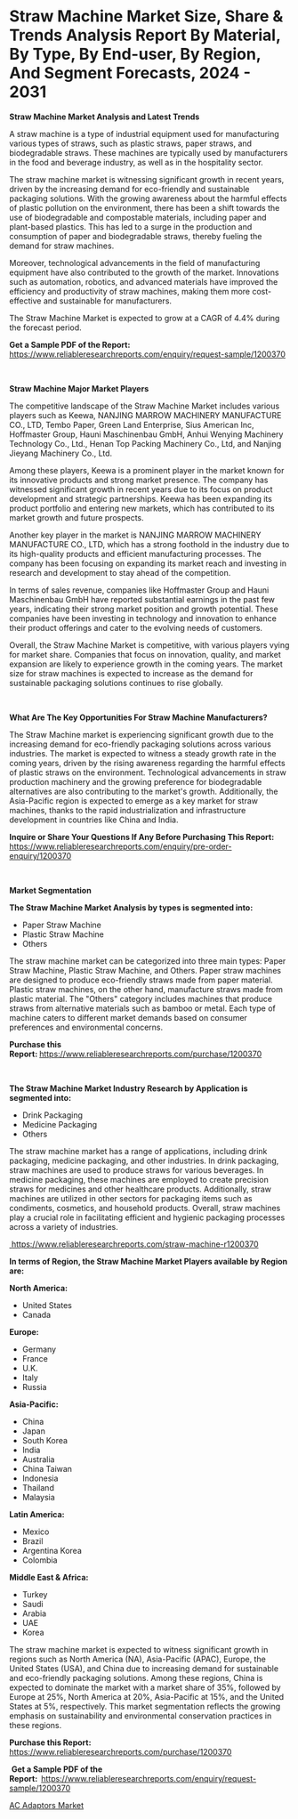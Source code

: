 <p><h1>Straw Machine Market Size, Share & Trends Analysis Report By Material, By Type, By End-user, By Region, And Segment Forecasts, 2024 - 2031</h1></p><p><strong>Straw Machine Market Analysis and Latest Trends</strong></p>
<p><p>A straw machine is a type of industrial equipment used for manufacturing various types of straws, such as plastic straws, paper straws, and biodegradable straws. These machines are typically used by manufacturers in the food and beverage industry, as well as in the hospitality sector.</p><p>The straw machine market is witnessing significant growth in recent years, driven by the increasing demand for eco-friendly and sustainable packaging solutions. With the growing awareness about the harmful effects of plastic pollution on the environment, there has been a shift towards the use of biodegradable and compostable materials, including paper and plant-based plastics. This has led to a surge in the production and consumption of paper and biodegradable straws, thereby fueling the demand for straw machines.</p><p>Moreover, technological advancements in the field of manufacturing equipment have also contributed to the growth of the market. Innovations such as automation, robotics, and advanced materials have improved the efficiency and productivity of straw machines, making them more cost-effective and sustainable for manufacturers.</p><p>The Straw Machine Market is expected to grow at a CAGR of 4.4% during the forecast period.</p></p>
<p><strong>Get a Sample PDF of the Report:&nbsp;</strong> <a href="https://www.reliableresearchreports.com/enquiry/request-sample/1200370">https://www.reliableresearchreports.com/enquiry/request-sample/1200370</a></p>
<p>&nbsp;</p>
<p><strong>Straw Machine Major Market Players</strong></p>
<p><p>The competitive landscape of the Straw Machine Market includes various players such as Keewa, NANJING MARROW MACHINERY MANUFACTURE CO., LTD, Tembo Paper, Green Land Enterprise, Sius American Inc, Hoffmaster Group, Hauni Maschinenbau GmbH, Anhui Wenying Machinery Technology Co., Ltd., Henan Top Packing Machinery Co., Ltd, and Nanjing Jieyang Machinery Co., Ltd.</p><p>Among these players, Keewa is a prominent player in the market known for its innovative products and strong market presence. The company has witnessed significant growth in recent years due to its focus on product development and strategic partnerships. Keewa has been expanding its product portfolio and entering new markets, which has contributed to its market growth and future prospects.</p><p>Another key player in the market is NANJING MARROW MACHINERY MANUFACTURE CO., LTD, which has a strong foothold in the industry due to its high-quality products and efficient manufacturing processes. The company has been focusing on expanding its market reach and investing in research and development to stay ahead of the competition.</p><p>In terms of sales revenue, companies like Hoffmaster Group and Hauni Maschinenbau GmbH have reported substantial earnings in the past few years, indicating their strong market position and growth potential. These companies have been investing in technology and innovation to enhance their product offerings and cater to the evolving needs of customers.</p><p>Overall, the Straw Machine Market is competitive, with various players vying for market share. Companies that focus on innovation, quality, and market expansion are likely to experience growth in the coming years. The market size for straw machines is expected to increase as the demand for sustainable packaging solutions continues to rise globally.</p></p>
<p>&nbsp;</p>
<p><strong>What Are The Key Opportunities For Straw Machine Manufacturers?</strong></p>
<p><p>The Straw Machine market is experiencing significant growth due to the increasing demand for eco-friendly packaging solutions across various industries. The market is expected to witness a steady growth rate in the coming years, driven by the rising awareness regarding the harmful effects of plastic straws on the environment. Technological advancements in straw production machinery and the growing preference for biodegradable alternatives are also contributing to the market's growth. Additionally, the Asia-Pacific region is expected to emerge as a key market for straw machines, thanks to the rapid industrialization and infrastructure development in countries like China and India.</p></p>
<p><strong>Inquire or Share Your Questions If Any Before Purchasing This Report:</strong> <a href="https://www.reliableresearchreports.com/enquiry/pre-order-enquiry/1200370">https://www.reliableresearchreports.com/enquiry/pre-order-enquiry/1200370</a></p>
<p>&nbsp;</p>
<p><strong>Market Segmentation</strong></p>
<p><strong>The Straw Machine Market Analysis by types is segmented into:</strong></p>
<p><ul><li>Paper Straw Machine</li><li>Plastic Straw Machine</li><li>Others</li></ul></p>
<p><p>The straw machine market can be categorized into three main types: Paper Straw Machine, Plastic Straw Machine, and Others. Paper straw machines are designed to produce eco-friendly straws made from paper material. Plastic straw machines, on the other hand, manufacture straws made from plastic material. The "Others" category includes machines that produce straws from alternative materials such as bamboo or metal. Each type of machine caters to different market demands based on consumer preferences and environmental concerns.</p></p>
<p><strong>Purchase this Report:&nbsp;</strong><a href="https://www.reliableresearchreports.com/purchase/1200370">https://www.reliableresearchreports.com/purchase/1200370</a></p>
<p>&nbsp;</p>
<p><strong>The Straw Machine Market Industry Research by Application is segmented into:</strong></p>
<p><ul><li>Drink Packaging</li><li>Medicine Packaging</li><li>Others</li></ul></p>
<p><p>The straw machine market has a range of applications, including drink packaging, medicine packaging, and other industries. In drink packaging, straw machines are used to produce straws for various beverages. In medicine packaging, these machines are employed to create precision straws for medicines and other healthcare products. Additionally, straw machines are utilized in other sectors for packaging items such as condiments, cosmetics, and household products. Overall, straw machines play a crucial role in facilitating efficient and hygienic packaging processes across a variety of industries.</p></p>
<p><a href="https://www.reliableresearchreports.com/straw-machine-r1200370">&nbsp;https://www.reliableresearchreports.com/straw-machine-r1200370</a></p>
<p><strong>In terms of Region, the Straw Machine Market Players available by Region are:</strong></p>
<p>
    <p> <strong> North America: </strong>
        <ul>
            <li>United States</li>
            <li>Canada</li>
        </ul>
        </p> 
    <p> <strong> Europe: </strong>
        <ul>
            <li>Germany</li>
            <li>France</li>
            <li>U.K.</li>
            <li>Italy</li>
            <li>Russia</li>
        </ul>
        </p> 
    <p> <strong> Asia-Pacific: </strong>
        <ul>
            <li>China</li>
            <li>Japan</li>
            <li>South Korea</li>
            <li>India</li>
            <li>Australia</li>
            <li>China Taiwan</li>
            <li>Indonesia</li>
            <li>Thailand</li>
            <li>Malaysia</li>
        </ul>
        </p> 
    <p> <strong> Latin America: </strong>
        <ul>
            <li>Mexico</li>
            <li>Brazil</li>
            <li>Argentina Korea</li>
            <li>Colombia</li>
        </ul>
        </p> 
    <p> <strong> Middle East & Africa: </strong>
        <ul>
            <li>Turkey</li>
            <li>Saudi</li>
            <li>Arabia</li>
            <li>UAE</li>
            <li>Korea</li>
        </ul>
    </p>
    </p>
<p><p>The straw machine market is expected to witness significant growth in regions such as North America (NA), Asia-Pacific (APAC), Europe, the United States (USA), and China due to increasing demand for sustainable and eco-friendly packaging solutions. Among these regions, China is expected to dominate the market with a market share of 35%, followed by Europe at 25%, North America at 20%, Asia-Pacific at 15%, and the United States at 5%, respectively. This market segmentation reflects the growing emphasis on sustainability and environmental conservation practices in these regions.</p></p>
<p><strong>Purchase this Report: </strong><a href="https://www.reliableresearchreports.com/purchase/1200370">https://www.reliableresearchreports.com/purchase/1200370</a></p>
<p>&nbsp;<strong>Get a Sample PDF of the Report:&nbsp;&nbsp;</strong><a href="https://www.reliableresearchreports.com/enquiry/request-sample/1200370">https://www.reliableresearchreports.com/enquiry/request-sample/1200370</a></p>
<p><strong></strong></p>
<p><p><a href="https://silk-columnist-571.notion.site/AC-Adaptors-Market-Size-Reveals-the-Best-Marketing-Channels-In-Global-Industry-86d92f08beb04a838daa5b395acd37c2">AC Adaptors Market</a></p></p>
